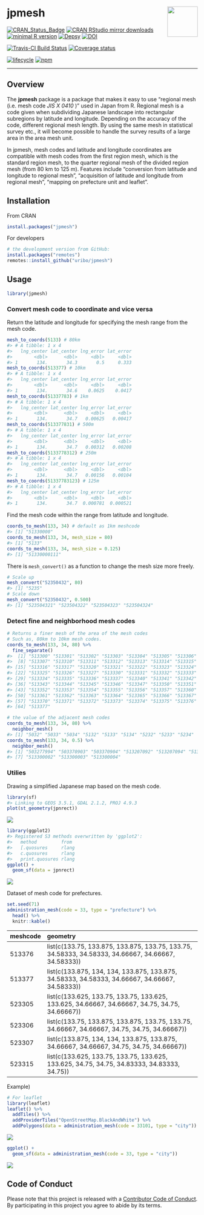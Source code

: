 
<!-- README.md is generated from README.Rmd. Please edit that file -->

# jpmesh <img src="man/figures/logo.png" align="right" width="80px" />

[![CRAN\_Status\_Badge](http://www.r-pkg.org/badges/version/jpmesh)](https://cran.r-project.org/package=jpmesh)
[![CRAN RStudio mirror
downloads](http://cranlogs.r-pkg.org/badges/jpmesh?color=FF5254)](https://cran.r-project.org/package=jpmesh)
[![minimal R
version](https://img.shields.io/badge/R%3E%3D-3.1.0-blue.svg)](https://cran.r-project.org/)
[![Depsy](http://depsy.org/api/package/cran/jpmesh/badge.svg)](http://depsy.org/package/r/jpmesh)
[![DOI](https://zenodo.org/badge/DOI/10.5281/zenodo.1185742.svg)](https://doi.org/10.5281/zenodo.1185742)

[![Travis-CI Build
Status](https://travis-ci.org/uribo/jpmesh.svg?branch=master)](https://travis-ci.org/uribo/jpmesh)
[![Coverage
status](https://codecov.io/gh/uribo/jpmesh/branch/master/graph/badge.svg)](https://codecov.io/github/uribo/jpmesh?branch=master)

[![lifecycle](https://img.shields.io/badge/lifecycle-maturing-blue.svg?style=for-the-badge)](https://www.tidyverse.org/lifecycle/#maturing)
[![npm](https://img.shields.io/npm/l/express.svg?style=for-the-badge)](https://github.com/uribo/jpmesh)

-----

## Overview

The **jpmesh** package is a package that makes it easy to use “regional
mesh (i.e. mesh code *JIS X 0410* )” used in Japan from R. Regional mesh
is a code given when subdividing Japanese landscape into rectangular
subregions by latitude and longitude. Depending on the accuracy of the
code, different regional mesh length. By using the same mesh in
statistical survey etc., it will become possible to handle the survey
results of a large area in the area mesh unit.

In jpmesh, mesh codes and latitude and longitude coordinates are
compatible with mesh codes from the first region mesh, which is the
standard region mesh, to the quarter regional mesh of the divided region
mesh (from 80 km to 125 m). Features include “conversion from latitude
and longitude to regional mesh”, “acquisition of latitude and longitude
from regional mesh”, “mapping on prefecture unit and leaflet”.

## Installation

From CRAN

``` r
install.packages("jpmesh")
```

For developers

``` r
# the development version from GitHub:
install.packages("remotes")
remotes::install_github("uribo/jpmesh")
```

## Usage

``` r
library(jpmesh)
```

### Convert mesh code to coordinate and vice versa

Return the latitude and longitude for specifying the mesh range from the
mesh code.

``` r
mesh_to_coords(5133) # 80km
#> # A tibble: 1 x 4
#>   lng_center lat_center lng_error lat_error
#>        <dbl>      <dbl>     <dbl>     <dbl>
#> 1       134.       34.3       0.5     0.333
mesh_to_coords(513377) # 10km
#> # A tibble: 1 x 4
#>   lng_center lat_center lng_error lat_error
#>        <dbl>      <dbl>     <dbl>     <dbl>
#> 1       134.       34.6    0.0625    0.0417
mesh_to_coords(51337783) # 1km
#> # A tibble: 1 x 4
#>   lng_center lat_center lng_error lat_error
#>        <dbl>      <dbl>     <dbl>     <dbl>
#> 1       134.       34.7   0.00625   0.00417
mesh_to_coords(513377831) # 500m
#> # A tibble: 1 x 4
#>   lng_center lat_center lng_error lat_error
#>        <dbl>      <dbl>     <dbl>     <dbl>
#> 1       134.       34.7   0.00312   0.00208
mesh_to_coords(5133778312) # 250m
#> # A tibble: 1 x 4
#>   lng_center lat_center lng_error lat_error
#>        <dbl>      <dbl>     <dbl>     <dbl>
#> 1       134.       34.7   0.00156   0.00104
mesh_to_coords(51337783123) # 125m
#> # A tibble: 1 x 4
#>   lng_center lat_center lng_error lat_error
#>        <dbl>      <dbl>     <dbl>     <dbl>
#> 1       134.       34.7  0.000781  0.000521
```

Find the mesh code within the range from latitude and longitude.

``` r
coords_to_mesh(133, 34) # default as 1km meshcode
#> [1] "51330000"
coords_to_mesh(133, 34, mesh_size = 80)
#> [1] "5133"
coords_to_mesh(133, 34, mesh_size = 0.125)
#> [1] "51330000111"
```

There is `mesh_convert()` as a function to change the mesh size more
freely.

``` r
# Scale up
mesh_convert("52350432", 80)
#> [1] "5235"
# Scale down
mesh_convert("52350432", 0.500)
#> [1] "523504321" "523504322" "523504323" "523504324"
```

### Detect fine and neighborhood mesh codes

``` r
# Returns a finer mesh of the area of the mesh codes
# Such as, 80km to 10km mesh codes.
coords_to_mesh(133, 34, 80) %>% 
  fine_separate()
#>  [1] "513300" "513301" "513302" "513303" "513304" "513305" "513306"
#>  [8] "513307" "513310" "513311" "513312" "513313" "513314" "513315"
#> [15] "513316" "513317" "513320" "513321" "513322" "513323" "513324"
#> [22] "513325" "513326" "513327" "513330" "513331" "513332" "513333"
#> [29] "513334" "513335" "513336" "513337" "513340" "513341" "513342"
#> [36] "513343" "513344" "513345" "513346" "513347" "513350" "513351"
#> [43] "513352" "513353" "513354" "513355" "513356" "513357" "513360"
#> [50] "513361" "513362" "513363" "513364" "513365" "513366" "513367"
#> [57] "513370" "513371" "513372" "513373" "513374" "513375" "513376"
#> [64] "513377"

# the value of the adjacent mesh codes
coords_to_mesh(133, 34, 80) %>% 
  neighbor_mesh()
#> [1] "5032" "5033" "5034" "5132" "5133" "5134" "5232" "5233" "5234"
coords_to_mesh(133, 34, 0.5) %>% 
  neighbor_mesh()
#> [1] "503277994" "503370903" "503370904" "513207092" "513207094" "513300001"
#> [7] "513300002" "513300003" "513300004"
```

### Utilies

Drawing a simplified Japanese map based on the mesh code.

``` r
library(sf)
#> Linking to GEOS 3.5.1, GDAL 2.1.2, PROJ 4.9.3
plot(st_geometry(jpnrect))
```

![](man/figures/README-jpn_simple_map_sf-1.png)<!-- -->

``` r
library(ggplot2)
#> Registered S3 methods overwritten by 'ggplot2':
#>   method         from 
#>   [.quosures     rlang
#>   c.quosures     rlang
#>   print.quosures rlang
ggplot() +
  geom_sf(data = jpnrect)
```

![](man/figures/README-jpn_simple_map-1.png)<!-- -->

Dataset of mesh code for prefectures.

``` r
set.seed(71)
administration_mesh(code = 33, type = "prefecture") %>% 
  head() %>% 
  knitr::kable()
```

| meshcode | geometry                                                                                            |
| :------- | :-------------------------------------------------------------------------------------------------- |
| 513376   | list(c(133.75, 133.875, 133.875, 133.75, 133.75, 34.58333, 34.58333, 34.66667, 34.66667, 34.58333)) |
| 513377   | list(c(133.875, 134, 134, 133.875, 133.875, 34.58333, 34.58333, 34.66667, 34.66667, 34.58333))      |
| 523305   | list(c(133.625, 133.75, 133.75, 133.625, 133.625, 34.66667, 34.66667, 34.75, 34.75, 34.66667))      |
| 523306   | list(c(133.75, 133.875, 133.875, 133.75, 133.75, 34.66667, 34.66667, 34.75, 34.75, 34.66667))       |
| 523307   | list(c(133.875, 134, 134, 133.875, 133.875, 34.66667, 34.66667, 34.75, 34.75, 34.66667))            |
| 523315   | list(c(133.625, 133.75, 133.75, 133.625, 133.625, 34.75, 34.75, 34.83333, 34.83333, 34.75))         |

Example)

``` r
# For leaflet
library(leaflet)
leaflet() %>% 
  addTiles() %>% 
  addProviderTiles("OpenStreetMap.BlackAndWhite") %>% 
  addPolygons(data = administration_mesh(code = 33101, type = "city"))
```

![](man/figures/README-mesh_pref_33_leaflet-1.png)

``` r
ggplot() + 
  geom_sf(data = administration_mesh(code = 33, type = "city"))
```

![](man/figures/README-mesh_pref33_map-1.png)

## Code of Conduct

Please note that this project is released with a [Contributor Code of
Conduct](.github/CODE_OF_CONDUCT.md). By participating in this project
you agree to abide by its terms.
